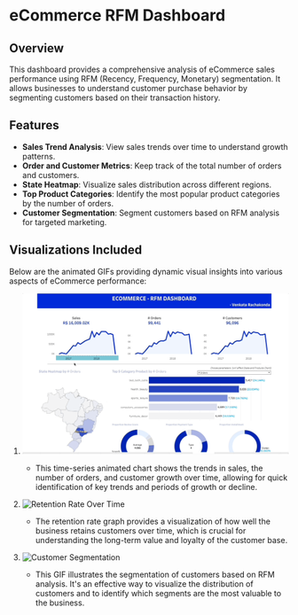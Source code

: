 # eCommerce RFM Dashboard

## Overview
This dashboard provides a comprehensive analysis of eCommerce sales performance using RFM (Recency, Frequency, Monetary) segmentation. It allows businesses to understand customer purchase behavior by segmenting customers based on their transaction history.

## Features
- **Sales Trend Analysis**: View sales trends over time to understand growth patterns.
- **Order and Customer Metrics**: Keep track of the total number of orders and customers.
- **State Heatmap**: Visualize sales distribution across different regions.
- **Top Product Categories**: Identify the most popular product categories by the number of orders.
- **Customer Segmentation**: Segment customers based on RFM analysis for targeted marketing.

## Visualizations Included
Below are the animated GIFs providing dynamic visual insights into various aspects of eCommerce performance:

1. ![Sales, Orders, and Customers Trend](gifs/Sales_orders_customers.gif)
   - This time-series animated chart shows the trends in sales, the number of orders, and customer growth over time, allowing for quick identification of key trends and periods of growth or decline.

2. ![Retention Rate Over Time](gifs/Retentionrate_elapsed.gif)
   - The retention rate graph provides a visualization of how well the business retains customers over time, which is crucial for understanding the long-term value and loyalty of the customer base.

3. ![Customer Segmentation](gifs/Segmentation.gif)
   - This GIF illustrates the segmentation of customers based on RFM analysis. It's an effective way to visualize the distribution of customers and to identify which segments are the most valuable to the business.

